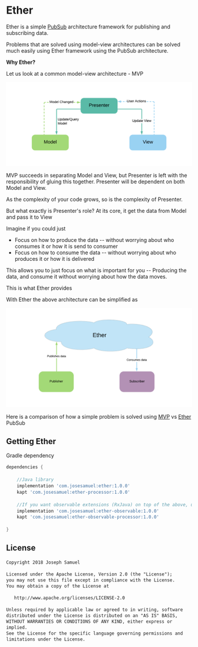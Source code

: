 # Ether

Ether is a simple [PubSub](https://en.wikipedia.org/wiki/Publish%E2%80%93subscribe_pattern) architecture framework for publishing and subscribing data. 

Problems that are solved using model-view architectures can be solved much easily using Ether framework using the PubSub architecture.

**Why Ether?**

Let us look at a common model-view architecture - MVP

![MVP Pattern](docs/mvp.png)

MVP succeeds in separating Model and View, but Presenter is left with the responsibility of gluing this together. Presenter will be dependent on both Model and View. 

As the complexity of your code grows, so is the complexity of Presenter. 

But what exactly is Presenter's role? At its core, it get the data from Model and pass it to View

Imagine if you could just 

* Focus on how to produce the data -- without worrying about who consumes it or how it is send to consumer
* Focus on how to consume the data -- without worrying about who produces it or how it is delivered

This allows you to just focus on what is important for you -- Producing the data, and consume it without worrying about how the data moves. 
 
This is what Ether provides

With Ether the above architecture can be simplified as

![MVP Pattern](docs/ether.png)



Here is a comparison of how a simple problem is solved using [MVP](https://github.com/josesamuel/ether/tree/master/MVPSample/src/main/java/sample/mvp) vs [Ether](https://github.com/josesamuel/ether/tree/master/EtherSample/src/main/java/sample/ether) PubSub


Getting Ether
--------

Gradle dependency

```groovy
dependencies {

	//Java library
	implementation 'com.josesamuel:ether:1.0.0'
    kapt 'com.josesamuel:ether-processor:1.0.0'
   
    //If you want observable extensions (RxJava) on top of the above, use the following instead 
    implementation 'com.josesamuel:ether-observable:1.0.0'
    kapt 'com.josesamuel:ether-observable-processor:1.0.0'

}
```
License
-------

    Copyright 2018 Joseph Samuel

    Licensed under the Apache License, Version 2.0 (the "License");
    you may not use this file except in compliance with the License.
    You may obtain a copy of the License at

       http://www.apache.org/licenses/LICENSE-2.0

    Unless required by applicable law or agreed to in writing, software
    distributed under the License is distributed on an "AS IS" BASIS,
    WITHOUT WARRANTIES OR CONDITIONS OF ANY KIND, either express or implied.
    See the License for the specific language governing permissions and
    limitations under the License.


